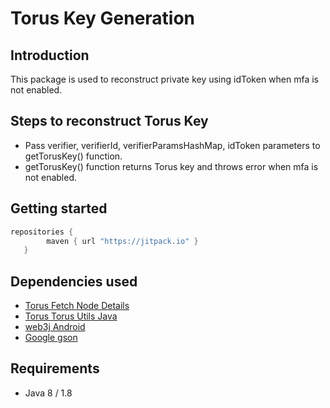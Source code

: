 # Torus Key Generation

## Introduction

This package is used to reconstruct private key using idToken when mfa is not enabled. 

## Steps to reconstruct Torus Key
- Pass verifier, verifierId, verifierParamsHashMap, idToken parameters to getTorusKey() function.
- getTorusKey() function returns Torus key and throws error when mfa is not enabled.

## Getting started
```groovy
repositories {
        maven { url "https://jitpack.io" }
   }
```   

## Dependencies used
- [Torus Fetch Node Details](https://github.com/torusresearch/fetch-node-details-java)
- [Torus Torus Utils Java](https://github.com/torusresearch/torus-utils-java)
- [web3j Android](https://github.com/web3j/web3j)
- [Google gson](https://github.com/google/gson)

## Requirements
- Java 8 / 1.8

